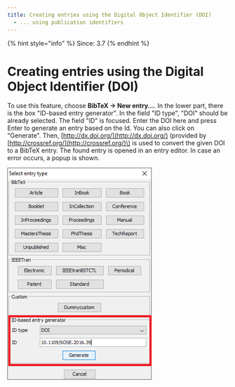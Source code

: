 ```yaml
---
title: Creating entries using the Digital Object Identifier (DOI)
  - ... using publication identifiers
---
```

{% hint style="info" %}
Since: 3.7
{% endhint %}

# Creating entries using the Digital Object Identifier \(DOI\)

To use this feature, choose **BibTeX → New entry...**. In the lower part, there is the box "ID-based entry generator". In the field "ID type", "DOI" should be already selected. The field "ID" is focused. Enter the DOI here and press Enter to generate an entry based on the Id. You can also click on "Generate". Then, [http://dx.doi.org/](http://dx.doi.org/) \(provided by [http://crossref.org/](http://crossref.org/)\) is used to convert the given DOI to a BibTeX entry. The found entry is opened in an entry editor. In case an error occurs, a popup is shown.

![Screenshot of new entry dialog](../../.gitbook/assets/newentrychoosetype-idgeneratorhighlighted.png)

